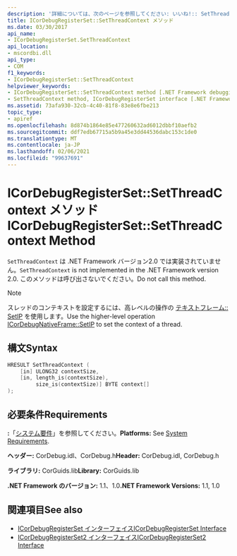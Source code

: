 ```yaml
---
description: '詳細については、次のページを参照してください: いいね!:: SetThreadContext メソッド'
title: ICorDebugRegisterSet::SetThreadContext メソッド
ms.date: 03/30/2017
api_name:
- ICorDebugRegisterSet.SetThreadContext
api_location:
- mscordbi.dll
api_type:
- COM
f1_keywords:
- ICorDebugRegisterSet::SetThreadContext
helpviewer_keywords:
- ICorDebugRegisterSet::SetThreadContext method [.NET Framework debugging]
- SetThreadContext method, ICorDebugRegisterSet interface [.NET Framework debugging]
ms.assetid: 73afa930-32cb-4c40-81f8-83e8e6fbe213
topic_type:
- apiref
ms.openlocfilehash: 8d874b1864e85e477260632ad6012dbbf10aefb2
ms.sourcegitcommit: ddf7edb67715a5b9a45e3dd44536dabc153c1de0
ms.translationtype: MT
ms.contentlocale: ja-JP
ms.lasthandoff: 02/06/2021
ms.locfileid: "99637691"
---
```

# <a name="icordebugregistersetsetthreadcontext-method"></a><span data-ttu-id="66dc7-103">ICorDebugRegisterSet::SetThreadContext メソッド</span><span class="sxs-lookup"><span data-stu-id="66dc7-103">ICorDebugRegisterSet::SetThreadContext Method</span></span>

<span data-ttu-id="66dc7-104">`SetThreadContext` は .NET Framework バージョン2.0 では実装されていません。</span><span class="sxs-lookup"><span data-stu-id="66dc7-104">`SetThreadContext` is not implemented in the .NET Framework version 2.0.</span></span> <span data-ttu-id="66dc7-105">このメソッドは呼び出さないでください。</span><span class="sxs-lookup"><span data-stu-id="66dc7-105">Do not call this method.</span></span>  
  
> [!NOTE]
> <span data-ttu-id="66dc7-106">スレッドのコンテキストを設定するには、高レベルの操作の [テキストフレーム:: SetIP](icordebugnativeframe-setip-method.md) を使用します。</span><span class="sxs-lookup"><span data-stu-id="66dc7-106">Use the higher-level operation [ICorDebugNativeFrame::SetIP](icordebugnativeframe-setip-method.md) to set the context of a thread.</span></span>  
  
## <a name="syntax"></a><span data-ttu-id="66dc7-107">構文</span><span class="sxs-lookup"><span data-stu-id="66dc7-107">Syntax</span></span>  
  
```cpp  
HRESULT SetThreadContext (  
    [in] ULONG32 contextSize,  
    [in, length_is(contextSize),  
         size_is(contextSize)] BYTE context[]  
);  
```  
  
## <a name="requirements"></a><span data-ttu-id="66dc7-108">必要条件</span><span class="sxs-lookup"><span data-stu-id="66dc7-108">Requirements</span></span>  

 <span data-ttu-id="66dc7-109">**:**「[システム要件](../../get-started/system-requirements.md)」を参照してください。</span><span class="sxs-lookup"><span data-stu-id="66dc7-109">**Platforms:** See [System Requirements](../../get-started/system-requirements.md).</span></span>  
  
 <span data-ttu-id="66dc7-110">**ヘッダー:** CorDebug.idl、CorDebug.h</span><span class="sxs-lookup"><span data-stu-id="66dc7-110">**Header:** CorDebug.idl, CorDebug.h</span></span>  
  
 <span data-ttu-id="66dc7-111">**ライブラリ:** CorGuids.lib</span><span class="sxs-lookup"><span data-stu-id="66dc7-111">**Library:** CorGuids.lib</span></span>  
  
 <span data-ttu-id="66dc7-112">**.NET Framework のバージョン:** 1.1、1.0</span><span class="sxs-lookup"><span data-stu-id="66dc7-112">**.NET Framework Versions:** 1.1, 1.0</span></span>  
  
## <a name="see-also"></a><span data-ttu-id="66dc7-113">関連項目</span><span class="sxs-lookup"><span data-stu-id="66dc7-113">See also</span></span>

- [<span data-ttu-id="66dc7-114">ICorDebugRegisterSet インターフェイス</span><span class="sxs-lookup"><span data-stu-id="66dc7-114">ICorDebugRegisterSet Interface</span></span>](icordebugregisterset-interface.md)
- [<span data-ttu-id="66dc7-115">ICorDebugRegisterSet2 インターフェイス</span><span class="sxs-lookup"><span data-stu-id="66dc7-115">ICorDebugRegisterSet2 Interface</span></span>](icordebugregisterset2-interface.md)
